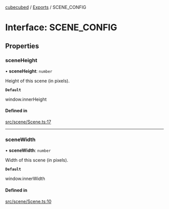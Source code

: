 [cubecubed](/reference/README.md) / [Exports](/reference/modules.md) / SCENE\_CONFIG

# Interface: SCENE\_CONFIG

## Properties

### sceneHeight

• **sceneHeight**: `number`

Height of this scene (in pixels).

**`Default`**

window.innerHeight

#### Defined in

[src/scene/Scene.ts:17](https://github.com/imaphatduc/cubecubed/blob/ffe94b1/src/scene/Scene.ts#L17)

___

### sceneWidth

• **sceneWidth**: `number`

Width of this scene (in pixels).

**`Default`**

window.innerWidth

#### Defined in

[src/scene/Scene.ts:10](https://github.com/imaphatduc/cubecubed/blob/ffe94b1/src/scene/Scene.ts#L10)
